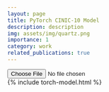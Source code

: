 ```yaml
---
layout: page
title: PyTorch CINIC-10 Model
description: description
img: assets/img/quartz.png
importance: 1
category: work
related_publications: true
---
```


<html>
<body>
  <input type="file" name="file" accept="image/*" id="fileInput">
  <div id="fileInfo"></div>
  {% include torch-model.html %}
</body>
</html>
